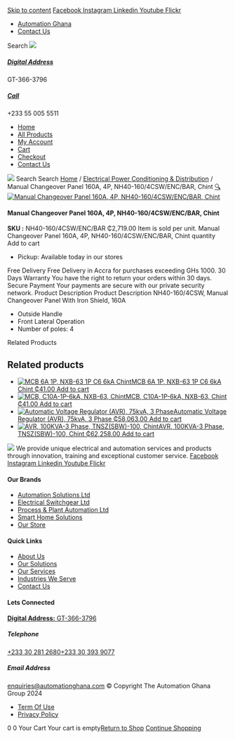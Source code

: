 [Skip to content](https://store.automationghana.com/product/manual-changeover-panel-nh40-160-4csw-enc-bar-chint/#content)
[ Facebook ](https://www.facebook.com/automationgh/) [ Instagram ](https://www.instagram.com/automationgh/) [ Linkedin ](https://www.linkedin.com/company/the-automation-ghana-limited/) [ Youtube ](https://www.youtube.com/channel/UCurrRDUSm5oIW39VXjn1u0w) [ Flickr ](https://www.flickr.com/photos/181794037@N07/)
  * [ Automation Ghana ](https://automationghana.com)
  * [ Contact Us ](https://store.automationghana.com/contact/)


Search
[ ![](https://store.automationghana.com/wp-content/uploads/2024/04/Website-TAGG-Logo-BLUE.png) ](https://store.automationghana.com/)
[ ](https://maps.app.goo.gl/m4xeaagWCNbLk4jM6)
#####  [ Digital Address ](https://maps.app.goo.gl/m4xeaagWCNbLk4jM6)
GT-366-3796 
[ ](tel:+233550055511)
#####  [ Call ](tel:+233550055511)
+233 55 005 5511 
  * [Home](https://store.automationghana.com/)
  * [All Products](https://store.automationghana.com/shop/)
  * [My Account](https://store.automationghana.com/my-account/)
  * [Cart](https://store.automationghana.com/cart/)
  * [Checkout](https://store.automationghana.com/checkout/)
  * [Contact Us](https://store.automationghana.com/contact/)


[![](https://store.automationghana.com/wp-content/uploads/2024/04/AutomationGhana_logo_white.png)](https://store.automationghana.com)
Search
Search
[Home](https://store.automationghana.com) / [Electrical Power Conditioning & Distribution](https://store.automationghana.com/product-category/electrical-power-distribution/) / Manual Changeover Panel 160A, 4P, NH40-160/4CSW/ENC/BAR, Chint
[🔍](https://store.automationghana.com/product/manual-changeover-panel-nh40-160-4csw-enc-bar-chint/)
[![Manual Changeover Panel 160A, 4P, NH40-160/4CSW/ENC/BAR, Chint](https://store.automationghana.com/wp-content/uploads/2019/12/AUTOMATIC-TRANSFER-SWITCH-1.jpg)](https://store.automationghana.com/wp-content/uploads/2019/12/AUTOMATIC-TRANSFER-SWITCH-1.jpg)
####  Manual Changeover Panel 160A, 4P, NH40-160/4CSW/ENC/BAR, Chint 
**SKU :** NH40-160/4CSW/ENC/BAR 
₵2,719.00
Item is sold per unit.
Manual Changeover Panel 160A, 4P, NH40-160/4CSW/ENC/BAR, Chint quantity
Add to cart
  * Pickup: Available today in our stores


Free Delivery 
Free Delivery in Accra for purchases exceeding GHs 1000. 
30 Days Warranty 
You have the right to return your orders within 30 days. 
Secure Payment 
Your payments are secure with our private security network. 
Product Description
Product Description
NH40-160/4CSW, Manual Changeover Panel With Iron Shield, 160A 
  * Outside Handle
  * Front Lateral Operation
  * Number of poles: 4


Related Products 
## Related products
  * [![MCB 6A 1P, NXB-63 1P C6 6kA Chint](https://store.automationghana.com/wp-content/uploads/2020/04/NXB-63-1P-C6-6KA-300x300.jpg)MCB 6A 1P, NXB-63 1P C6 6kA Chint ₵41.00 ](https://store.automationghana.com/product/mcb-nxb-63-1p-c6-6ka-chint/)
[Add to cart](https://store.automationghana.com/product/manual-changeover-panel-nh40-160-4csw-enc-bar-chint/?add-to-cart=1781)
  * [![MCB, C10A-1P-6kA, NXB-63, Chint](https://store.automationghana.com/wp-content/uploads/2020/04/NXB-63-C10-1P-300x300.jpg)MCB, C10A-1P-6kA, NXB-63, Chint ₵41.00 ](https://store.automationghana.com/product/mcb-nxb-63-1p-c10-6ka-chint/)
[Add to cart](https://store.automationghana.com/product/manual-changeover-panel-nh40-160-4csw-enc-bar-chint/?add-to-cart=1776)
  * [![Automatic Voltage Regulator \(AVR\), 75kvA, 3 Phase](https://store.automationghana.com/wp-content/uploads/2020/04/TNSZSBW-75-300x300.jpg)Automatic Voltage Regulator (AVR), 75kvA, 3 Phase ₵58,063.00 ](https://store.automationghana.com/product/avr-tnszsbw-75-chint/)
[Add to cart](https://store.automationghana.com/product/manual-changeover-panel-nh40-160-4csw-enc-bar-chint/?add-to-cart=1641)
  * [![AVR, 100KVA-3 Phase, TNSZ\(SBW\)-100, Chint](https://store.automationghana.com/wp-content/uploads/2020/04/TNSZSBW-75-300x300.jpg)AVR, 100KVA-3 Phase, TNSZ(SBW)-100, Chint ₵62,258.00 ](https://store.automationghana.com/product/avr-tnszsbw-100-chint/)
[Add to cart](https://store.automationghana.com/product/manual-changeover-panel-nh40-160-4csw-enc-bar-chint/?add-to-cart=1638)


![](https://store.automationghana.com/wp-content/uploads/2024/04/AutomationGhana_logo_white.png)
We provide unique electrical and automation services and products through innovation, training and exceptional customer service.
[ Facebook ](https://www.facebook.com/automationgh/) [ Instagram ](https://www.instagram.com/automationgh/) [ Linkedin ](https://www.linkedin.com/company/the-automation-ghana-limited/) [ Youtube ](https://www.youtube.com/channel/UCurrRDUSm5oIW39VXjn1u0w) [ Flickr ](https://www.flickr.com/photos/181794037@N07/)
#### Our Brands
  * [ Automation Solutions Ltd ](https://store.automationghana.com/product/manual-changeover-panel-nh40-160-4csw-enc-bar-chint/)
  * [ Electrical Switchgear Ltd ](https://store.automationghana.com/product/manual-changeover-panel-nh40-160-4csw-enc-bar-chint/)
  * [ Process & Plant Automation Ltd ](https://store.automationghana.com/product/manual-changeover-panel-nh40-160-4csw-enc-bar-chint/)
  * [ Smart Home Solutions ](https://store.automationghana.com/product/manual-changeover-panel-nh40-160-4csw-enc-bar-chint/)
  * [ Our Store ](https://store.automationghana.com/product/manual-changeover-panel-nh40-160-4csw-enc-bar-chint/)


#### Quick Links
  * [ About Us ](https://store.automationghana.com/product/manual-changeover-panel-nh40-160-4csw-enc-bar-chint/)
  * [ Our Solutions ](https://store.automationghana.com/product/manual-changeover-panel-nh40-160-4csw-enc-bar-chint/)
  * [ Our Services ](https://store.automationghana.com/product/manual-changeover-panel-nh40-160-4csw-enc-bar-chint/)
  * [ Industries We Serve ](https://store.automationghana.com/product/manual-changeover-panel-nh40-160-4csw-enc-bar-chint/)
  * [ Contact Us ](https://store.automationghana.com/product/manual-changeover-panel-nh40-160-4csw-enc-bar-chint/)


#### Lets Connected
[**Digital Address:** GT-366-3796](https://maps.app.goo.gl/m4xeaagWCNbLk4jM6)
#####  Telephone 
[ +233 30 281 2680](tel:+233302812680)[+233 30 393 9077](https://store.automationghana.com/product/manual-changeover-panel-nh40-160-4csw-enc-bar-chint/+233303939077)
#####  Email Address 
enquiries@automationghana.com 
© Copyright The Automation Ghana Group 2024
  * [ Term Of Use ](https://store.automationghana.com/product/manual-changeover-panel-nh40-160-4csw-enc-bar-chint/)
  * [ Privacy Policy ](https://store.automationghana.com/product/manual-changeover-panel-nh40-160-4csw-enc-bar-chint/)


0
0
Your Cart
Your cart is empty[Return to Shop](https://store.automationghana.com/shop/)
[Continue Shopping](https://store.automationghana.com/product/manual-changeover-panel-nh40-160-4csw-enc-bar-chint/)
